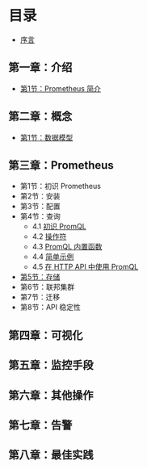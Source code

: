 # 目录

* [ 序言](README.md)

## 第一章：介绍

- [第1节：Prometheus 简介](1-introduction/overview.md)

## 第二章：概念
- [第1节：数据模型](2-concepts/data_model.md)

## 第三章：Prometheus

- 第1节：初识 Prometheus
- 第2节：安装
- 第3节：配置
- 第4节：查询
    - 4.1 [初识 PromQL](4-prometheus/basics.md)
    - 4.2 [操作符](4-prometheus/operators.md)
    - 4.3 [PromQL 内置函数](4-prometheus/functions.md)
    - 4.4 [简单示例](4-prometheus/examples.md)
    - 4.5 [在 HTTP API 中使用 PromQL](4-prometheus/api.md)
- [第5节：存储](4-prometheus/storage.md)
- 第6节：联邦集群
- 第7节：迁移
- 第8节：API 稳定性

## 第四章：可视化

## 第五章：监控手段

## 第六章：其他操作

## 第七章：告警

## 第八章：最佳实践
